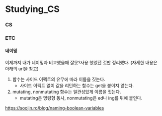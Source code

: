# Studying_CS

### CS


### ETC
#### 네이밍
  이제까지 내가 네이밍과 비교했을때 잘못?사용 했었던 것만 정리했다. (자세한 내용은 아래의 url을 참고)
  1. 함수는 사이드 이펙트의 유무에 따라 이름을 짓는다.
     - 사이드 이펙트 없이 값을 리턴하는 함수는 get을 붙이지 않는다.
  2. mutating, nonmutating 함수는 일관성있게 이름을 짓는다.
     - mutating은 명령형 동사, nonmutating은 ed나 ing를 뒤에 붙인다.
  
  https://soojin.ro/blog/naming-boolean-variables

